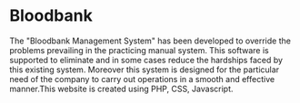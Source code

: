 # Bloodbank

The "Bloodbank Management System" has been developed to override the problems prevailing in the
practicing manual system. This software is supported to eliminate and in some cases
reduce the hardships faced by this existing system. Moreover this system is designed
for the particular need of the company to carry out operations in a smooth and effective
manner.This website is created using PHP, CSS, Javascript.
